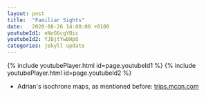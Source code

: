 ```yaml
---
layout: post
title:  "Familiar Sights"
date:   2020-08-26 14:00:00 +0100
youtubeId1: eNoG6cgYBic
youtubeId2: YJBjtYwBHpQ 
categories: jekyll update
---
```


{% include youtubePlayer.html id=page.youtubeId1 %}
{% include youtubePlayer.html id=page.youtubeId2 %}

* Adrian's isochrone maps, as mentioned before: [trips.mcqn.com](trips.mcqn.com)
